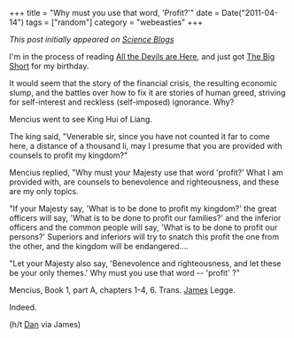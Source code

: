 +++
title = "Why must you use that word, 'Profit?'"
date = Date("2011-04-14")
tags = ["random"]
category = "webeasties"
+++

_This post initially appeared on [Science Blogs](http://scienceblogs.com/webeasties)_

I'm in the process of reading [All the Devils are Here](http://www.businessweek.com/magazine/content/10_49/b4206102236772.htm), and just got [The Big Short](http://www.amazon.com/Big-Short-Inside-Doomsday-Machine/dp/0393072231) for my birthday.

It would seem that the story of the financial crisis, the resulting economic slump, and the battles over how to fix it are stories of human greed, striving for self-interest and reckless (self-imposed) ignorance. Why?

Mencius went to see King Hui of Liang.

The king said, "Venerable sir, since you have not counted it far to come here, a distance of a thousand li, may I presume that you are provided with counsels to profit my kingdom?"

Mencius replied, "Why must your Majesty use that word 'profit?' What I am provided with, are counsels to benevolence and righteousness, and these are my only topics.

"If your Majesty say, 'What is to be done to profit my kingdom?' the great officers will say, 'What is to be done to profit our families?' and the inferior officers and the common people will say, 'What is to be done to profit our persons?' Superiors and inferiors will try to snatch this profit the one from the other, and the kingdom will be endangered....

"Let your Majesty also say, 'Benevolence and righteousness, and let these be your only themes.' Why must you use that word -- 'profit' ?"

Mencius, Book 1, part A, chapters 1-4, 6. Trans. [James](http://monkeymindonline.blogspot.com/2011/04/whats-wrong-with-country-in-nutshell.html) Legge.

Indeed.

(h/t [Dan](http://danielharper.org/yauu/2011/04/mencius-says/) via James)

      
  
